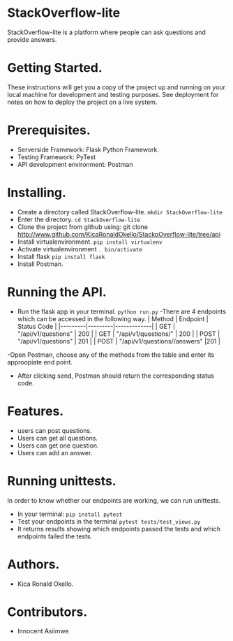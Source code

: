 # StackOverflow-lite
StackOverflow-lite is a platform where people can ask questions and provide answers.

# Getting Started.
These instructions will get you a copy of the project up and running on your local machine for development and testing purposes. See deployment for notes on how to deploy the project on a live system.
# Prerequisites.
- Serverside Framework: Flask Python Framework.
- Testing Framework: PyTest
- API development environment: Postman


# Installing.
- Create a directory called StackOverflow-lite.
    `mkdir StackOverflow-lite`
- Enter the directory.
    `cd StackOverflow-lite`
- Clone the project from github using:
     git clone http://www.github.com/KicaRonaldOkello/StackoOverflow-lite/tree/api
- Install virtualenvironment.
    `pip install virtualenv`
- Activate virtualenvironment 
    `. bin/activate`
- Install flask
    `pip install flask`
- Install Postman.
 # Running the API.
 - Run the flask app in your terminal.
    `python run.py`
 -There are 4 endpoints which can be accessed in the following way.
 | Method | Endpoint | Status Code |
 |---------|---------|-------------|
 | GET | "/api/v1/questions" | 200 |
 | GET | "/api/v1/questions/<questionId>" | 200 |
 | POST | "/api/v1/questions" | 201 |
 | POST | "/api/v1/questions/<questionId>/answers" |201 |
  
 -Open Postman, choose any of the methods from the table and enter its approopiate end point.
 - After clicking send, Postman should return the corresponding status code.
  
 # Features.
 - users can post questions.
 - Users can get all questions.
 - Users can get one question.
 - Users can add an answer.
  
  # Running unittests.
  In order to know whether our endpoints are working, we can run unittests.
  - In your terminal:
    `pip install pytest`
  - Test your endpoints in the terminal
    `pytest tests/test_views.py`
  - It returns results showing which endpoints passed the tests and which endpoints failed the tests.
  
  # Authors.
  - Kica Ronald Okello.
  
  # Contributors.
  - Innocent Asiimwe
 
  


